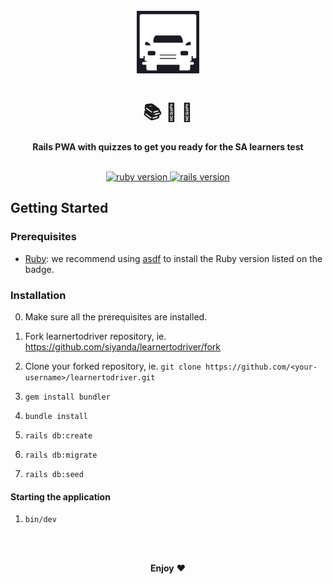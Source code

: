 <div align="center">
  <br>
  <a href="http://learnertodriver.co.za/">
    <img
      alt="Learner to Driver"
      src="app/assets/images/favicon.png"
      width="100px"
    />
  </a>
  <br/>
  <h1>📚 📝 🚗</h1>
  <strong>Rails PWA with quizzes to get you ready for the SA learners test</strong>
</div>
<br/>
<p align="center">
  <a href="https://www.ruby-lang.org/en/">
    <img src="https://img.shields.io/badge/Ruby-v3.1.0-green.svg" alt="ruby version"/>
  </a>
  <a href="http://rubyonrails.org/">
    <img src="https://img.shields.io/badge/Rails-v7.0.0-green.svg" alt="rails version"/>
  </a>

## Getting Started

### Prerequisites

* [Ruby](https://www.ruby-lang.org/en/): we recommend using [asdf](http://asdf-vm.com/) to install the Ruby version listed on the badge.

### Installation

0. Make sure all the prerequisites are installed.
1. Fork learnertodriver repository, ie. https://github.com/siyanda/learnertodriver/fork
2. Clone your forked repository, ie. `git clone https://github.com/<your-username>/learnertodriver.git`
3. `gem install bundler`
4. `bundle install`

5. `rails db:create`
6. `rails db:migrate`
7. `rails db:seed`

#### Starting the application

1.  `bin/dev`

<br/>

<p align="center">
  <br/>
  <strong>Enjoy</strong> ❤️
</p>
